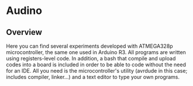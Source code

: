 # Audino
## Overview
Here you can find several experiments developed with ATMEGA328p microcontroller, the same one used in Arduino R3. All programs are written using registers-level code. In addition, a bash that compile and upload codes into a board is included in order to be able to code without the need for an IDE. All you need is the microcontroller's utility (avrdude in this case; includes compiler, linker...) and a text editor to type your own programs. 
